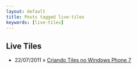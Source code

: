 ```yaml
---
layout: default
title: Posts tagged live-tiles
keywords: [live-tiles]
---
```

<h2 class="category">Live Tiles</h2>
<ul class="posts">
<li>
<p>
<span class="date">22/07/2011</span> &raquo; 
<a href="/blog/criando-tiles-no-windows-phone-7">Criando Tiles no Windows Phone 7</a>
</p>
</li> 
</ul>
